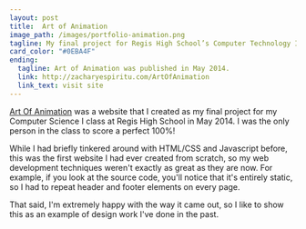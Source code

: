 ```yaml
---
layout: post
title:  Art of Animation
image_path: /images/portfolio-animation.png
tagline: My final project for Regis High School’s Computer Technology I course
card_color: "#0EBA4F"
ending:
  tagline: Art of Animation was published in May 2014.
  link: http://zacharyespiritu.com/ArtOfAnimation
  link_text: visit site
---
```


[Art Of Animation][art-of-animation] was a website that I created as my final project for my Computer Science I class at Regis High School in May 2014. I was the only person in the class to score a perfect 100%!

While I had briefly tinkered around with HTML/CSS and Javascript before, this was the first website I had ever created from scratch, so my web development techniques weren't exactly as great as they are now. For example, if you look at the source code, you'll notice that it's entirely static, so I had to repeat header and footer elements on every page.

That said, I'm extremely happy with the way it came out, so I like to show this as an example of design work I've done in the past.

<figure class="lazyload">
    <img class="lazyload" data-src="/images/projects/art-of-animation/render.png">
</figure>

[art-of-animation]: http://zacharyespiritu.com/ArtOfAnimation
